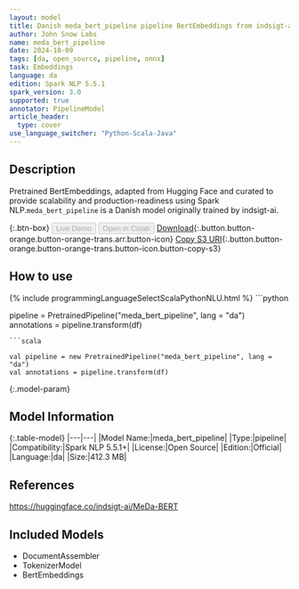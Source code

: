 ```yaml
---
layout: model
title: Danish meda_bert_pipeline pipeline BertEmbeddings from indsigt-ai
author: John Snow Labs
name: meda_bert_pipeline
date: 2024-10-09
tags: [da, open_source, pipeline, onnx]
task: Embeddings
language: da
edition: Spark NLP 5.5.1
spark_version: 3.0
supported: true
annotator: PipelineModel
article_header:
  type: cover
use_language_switcher: "Python-Scala-Java"
---
```


## Description

Pretrained BertEmbeddings, adapted from Hugging Face and curated to provide scalability and production-readiness using Spark NLP.`meda_bert_pipeline` is a Danish model originally trained by indsigt-ai.

{:.btn-box}
<button class="button button-orange" disabled>Live Demo</button>
<button class="button button-orange" disabled>Open in Colab</button>
[Download](https://s3.amazonaws.com/auxdata.johnsnowlabs.com/public/models/meda_bert_pipeline_da_5.5.1_3.0_1728463504174.zip){:.button.button-orange.button-orange-trans.arr.button-icon}
[Copy S3 URI](s3://auxdata.johnsnowlabs.com/public/models/meda_bert_pipeline_da_5.5.1_3.0_1728463504174.zip){:.button.button-orange.button-orange-trans.button-icon.button-copy-s3}

## How to use



<div class="tabs-box" markdown="1">
{% include programmingLanguageSelectScalaPythonNLU.html %}
```python

pipeline = PretrainedPipeline("meda_bert_pipeline", lang = "da")
annotations =  pipeline.transform(df)   

```
```scala

val pipeline = new PretrainedPipeline("meda_bert_pipeline", lang = "da")
val annotations = pipeline.transform(df)

```
</div>

{:.model-param}
## Model Information

{:.table-model}
|---|---|
|Model Name:|meda_bert_pipeline|
|Type:|pipeline|
|Compatibility:|Spark NLP 5.5.1+|
|License:|Open Source|
|Edition:|Official|
|Language:|da|
|Size:|412.3 MB|

## References

https://huggingface.co/indsigt-ai/MeDa-BERT

## Included Models

- DocumentAssembler
- TokenizerModel
- BertEmbeddings
